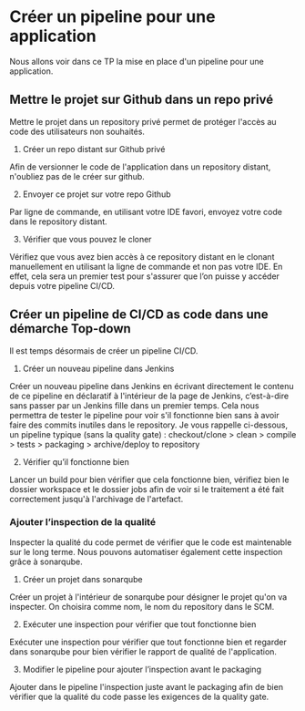 # Créer un pipeline pour une application

Nous allons voir dans ce TP la mise en place d'un pipeline pour une application.

## Mettre le projet sur Github dans un repo privé

Mettre le projet dans un repository privé permet de protéger l'accès au code des utilisateurs non souhaités.

1. Créer un repo distant sur Github privé

Afin de versionner le code de l'application dans un repository distant, n'oubliez pas de le créer sur github.

2. Envoyer ce projet sur votre repo Github

Par ligne de commande, en utilisant votre IDE favori, envoyez votre code dans le repository distant.

3. Vérifier que vous pouvez le cloner

Vérifiez que vous avez bien accès à ce repository distant en le clonant manuellement en utilisant la ligne de commande et non pas votre IDE. En effet, cela sera un premier test pour s'assurer que l’on puisse y accéder depuis votre pipeline CI/CD.

## Créer un pipeline de CI/CD as code dans une démarche Top-down

Il est temps désormais de créer un pipeline CI/CD.

1. Créer un nouveau pipeline dans Jenkins

Créer un nouveau pipeline dans Jenkins en écrivant directement le contenu de ce pipeline en déclaratif à l'intérieur de la page de Jenkins, c’est-à-dire sans passer par un Jenkins fille dans un premier temps. Cela nous permettra de tester le pipeline pour voir s'il fonctionne bien sans à avoir faire des commits inutiles dans le repository.
Je vous rappelle ci-dessous, un pipeline typique (sans la quality gate) :
checkout/clone > clean > compile > tests > packaging > archive/deploy to repository

2. Vérifier qu’il fonctionne bien

Lancer un build pour bien vérifier que cela fonctionne bien, vérifiez bien le dossier workspace et le dossier jobs afin de voir si le traitement a été fait correctement jusqu'à l'archivage de l'artefact.

### Ajouter l’inspection de la qualité

Inspecter la qualité du code permet de vérifier que le code est maintenable sur le long terme. Nous pouvons automatiser également cette inspection grâce à sonarqube.

1. Créer un projet dans sonarqube

Créer un projet à l'intérieur de sonarqube pour désigner le projet qu'on va inspecter.  On choisira comme nom, le nom du repository dans le SCM.

2. Exécuter une inspection pour vérifier que tout fonctionne bien

Exécuter une inspection pour vérifier que tout fonctionne bien et regarder dans sonarqube pour bien vérifier le rapport de qualité de l'application.

3. Modifier le pipeline pour ajouter l’inspection avant le packaging

Ajouter dans le pipeline l'inspection juste avant le packaging afin de bien vérifier que la qualité du code passe les exigences de la quality gate.
